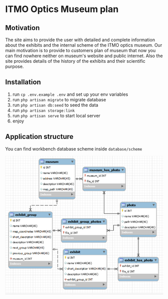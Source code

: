 # ITMO Optics Museum plan

## Motivation

The site aims to provide the user with detailed and complete information about the exhibits and the internal scheme
of the ITMO optics museum. Our main motivation is to provide to customers plan of museum that now you can
find nowhere neither on museum's website and public internet.
Also the site provides details of the history of the exhibits and their scientific purpose.

## Installation
1. run ```cp .env.example .env``` and set up your env variables
2. run ```php artisan migrate``` to migrate database
3. run ```php artisan db:seed``` to seed the data
4. run ```php artisan storage:link```
5. run ```php artisan serve``` to start local server 
6. enjoy

## Application structure
You can find workbench database scheme inside `database/scheme`

![db scheme](./database/scheme/db_schema.png)
